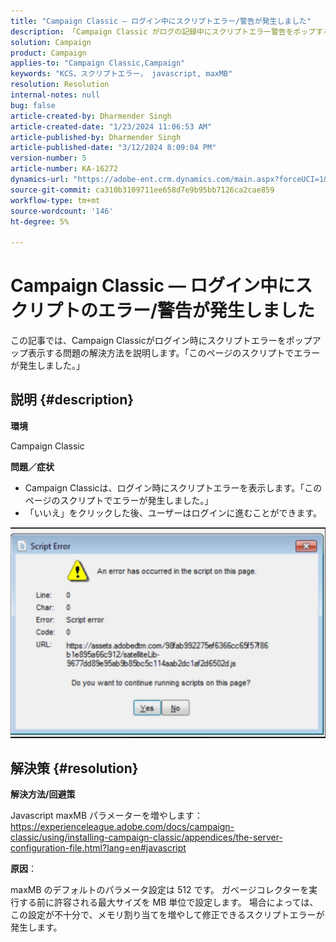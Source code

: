 ```yaml
---
title: "Campaign Classic — ログイン中にスクリプトエラー/警告が発生しました"
description: 「Campaign Classic がログの記録中にスクリプトエラー警告をポップする問題について詳しく説明します。 Javascript maxMB パラメーターを増やします。」
solution: Campaign
product: Campaign
applies-to: "Campaign Classic,Campaign"
keywords: "KCS，スクリプトエラー， javascript, maxMB"
resolution: Resolution
internal-notes: null
bug: false
article-created-by: Dharmender Singh
article-created-date: "1/23/2024 11:06:53 AM"
article-published-by: Dharmender Singh
article-published-date: "3/12/2024 8:09:04 PM"
version-number: 5
article-number: KA-16272
dynamics-url: "https://adobe-ent.crm.dynamics.com/main.aspx?forceUCI=1&pagetype=entityrecord&etn=knowledgearticle&id=3eda4c7e-dfb9-ee11-a569-6045bd006149"
source-git-commit: ca310b3109711ee658d7e9b95bb7126ca2cae859
workflow-type: tm+mt
source-wordcount: '146'
ht-degree: 5%

---
```


# Campaign Classic — ログイン中にスクリプトのエラー/警告が発生しました


この記事では、Campaign Classicがログイン時にスクリプトエラーをポップアップ表示する問題の解決方法を説明します。「このページのスクリプトでエラーが発生しました。」

## 説明 {#description}


<b>環境</b>

Campaign Classic

<b>問題／症状</b>

- Campaign Classicは、ログイン時にスクリプトエラーを表示します。「このページのスクリプトでエラーが発生しました。」
- 「いいえ」をクリックした後、ユーザーはログインに進むことができます。


![](assets/___3fda4c7e-dfb9-ee11-a569-6045bd006149___.jpeg)


## 解決策 {#resolution}


<b>解決方法/回避策</b>

Javascript maxMB パラメーターを増やします： https://experienceleague.adobe.com/docs/campaign-classic/using/installing-campaign-classic/appendices/the-server-configuration-file.html?lang=en#javascript

<b>原因</b>：

maxMB のデフォルトのパラメータ設定は 512 です。 ガベージコレクターを実行する前に許容される最大サイズを MB 単位で設定します。 場合によっては、この設定が不十分で、メモリ割り当てを増やして修正できるスクリプトエラーが発生します。
